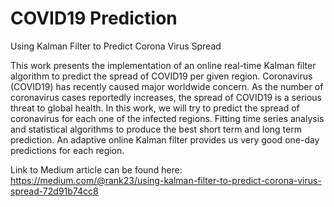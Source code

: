 # COVID19 Prediction
Using Kalman Filter to Predict Corona Virus Spread

This work  presents the implementation of an online real-time Kalman filter algorithm to predict the spread of COVID19 per given region.
Coronavirus (COVID19) has recently caused major worldwide concern.
As the number of coronavirus cases reportedly increases, the spread of COVID19 is a serious threat to global health. 
In this work, we will try to predict the spread of coronavirus for each one of the infected regions. 
Fitting time series analysis and statistical algorithms to produce the best short term and long term prediction. 
An adaptive online Kalman filter provides us very good one-day predictions for each region.

Link to Medium article can be found here:
https://medium.com/@rank23/using-kalman-filter-to-predict-corona-virus-spread-72d91b74cc8
